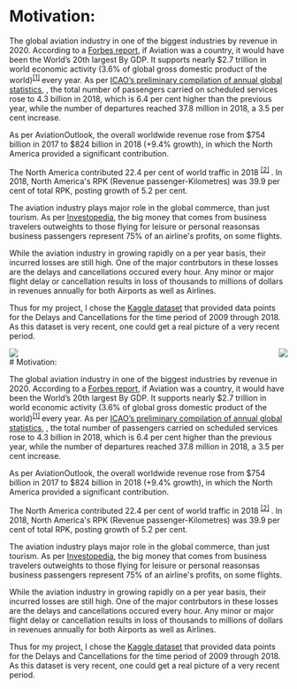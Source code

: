 
# Motivation:

The global aviation industry in one of the biggest industries by revenue in 2020. 
According to a <a href="https://www.forbes.com/sites/jamesasquith/2020/04/06/if-aviation-was-a-country-it-would-be-the-worlds-20th-largest-by-gdp/#75a00acde5b5" target="_blank">Forbes report</a>, 
if Aviation was a country, it would have been the World’s 20th largest By GDP. 
It supports nearly $2.7 trillion in world economic activity (3.6% of global gross domestic product of the world)<sup>[[1]](https://aviationbenefits.org/economic-growth/adding-value-to-the-economy/) </sup> every year. 
As per 
<a href="https://www.icao.int/annual-report-2018/Pages/the-world-of-air-transport-in-2018.aspx" target="_blank">ICAO’s preliminary compilation of annual global statistics</a>,
, the total number of passengers carried on scheduled services rose to 4.3 billion in 2018, 
which is 6.4 per cent higher than the previous year, while the number of departures reached 37.8 million 
in 2018, a 3.5 per cent increase.

As per AviationOutlook, the overall worldwide revenue rose from $754 billion 
in 2017 to $824 billion in 2018 (+9.4% growth), in which the North America provided a
significant contribution.

The North America contributed 22.4 per cent of world traffic in 2018
<sup>[[2]](https://aviationbenefits.org/economic-growth/adding-value-to-the-economy/) </sup>.
In 2018, North America's RPK (Revenue passenger-Kilometres) was 39.9 per cent of total RPK, posting growth of 5.2 per cent.
 
The aviation industry plays major role in the global commerce, than just tourism. As per <a href="https://www.investopedia.com/ask/answers/041315/how-much-revenue-airline-industry-comes-business-travelers-compared-leisure-travelers.asp">Investopedia</a>,
the big money that comes from business travelers outweights to those flying for leisure or personal reasonsas business passengers represent 75% of an airline's profits, on some flights.

While the aviation industry in growing rapidly on a per year basis, their incurred losses are still high. 
One of the major contrbutors in these losses are the delays and cancellations occured every hour. 
Any minor or major flight delay or cancellation results in loss of thousands to 
millions of dollars in revenues annually for both Airports as well as Airlines. 

Thus for my project, I chose the <a href="https://www.kaggle.com/yuanyuwendymu/airline-delay-and-cancellation-data-2009-2018">Kaggle dataset</a>
that provided data points for the Delays and Cancellations for the time period of 
2009 through 2018. As this dataset is very recent, one could get a real picture of 
a very recent period.

<div class="parent" style="display: inline-block;width: 100%;">
    <div class="header3" style="display: inline;float: left;width: 50%;">
        <a href="/Kaggle-Airline-Data-Analysis"><img src="images/prev-page.png" style="max-width: 50px"></a>
    </div>
    <div style="text-align: right;display: inline;cursor:pointer;float: right;right: -6px;" align="right"> 
        <a href="about"><img src="images/next-page.png" style="max-width: 50px"></a>
    </div>
</div>
# Motivation:

The global aviation industry in one of the biggest industries by revenue in 2020. 
According to a <a href="https://www.forbes.com/sites/jamesasquith/2020/04/06/if-aviation-was-a-country-it-would-be-the-worlds-20th-largest-by-gdp/#75a00acde5b5" target="_blank">Forbes report</a>, 
if Aviation was a country, it would have been the World’s 20th largest By GDP. 
It supports nearly $2.7 trillion in world economic activity (3.6% of global gross domestic product of the world)<sup>[[1]](https://aviationbenefits.org/economic-growth/adding-value-to-the-economy/) </sup> every year. 
As per 
<a href="https://www.icao.int/annual-report-2018/Pages/the-world-of-air-transport-in-2018.aspx" target="_blank">ICAO’s preliminary compilation of annual global statistics</a>,
, the total number of passengers carried on scheduled services rose to 4.3 billion in 2018, 
which is 6.4 per cent higher than the previous year, while the number of departures reached 37.8 million 
in 2018, a 3.5 per cent increase.

As per AviationOutlook, the overall worldwide revenue rose from $754 billion 
in 2017 to $824 billion in 2018 (+9.4% growth), in which the North America provided a
significant contribution.

The North America contributed 22.4 per cent of world traffic in 2018
<sup>[[2]](https://aviationbenefits.org/economic-growth/adding-value-to-the-economy/) </sup>.
In 2018, North America's RPK (Revenue passenger-Kilometres) was 39.9 per cent of total RPK, posting growth of 5.2 per cent.
 
The aviation industry plays major role in the global commerce, than just tourism. As per <a href="https://www.investopedia.com/ask/answers/041315/how-much-revenue-airline-industry-comes-business-travelers-compared-leisure-travelers.asp">Investopedia</a>,
the big money that comes from business travelers outweights to those flying for leisure or personal reasonsas business passengers represent 75% of an airline's profits, on some flights.

While the aviation industry in growing rapidly on a per year basis, their incurred losses are still high. 
One of the major contrbutors in these losses are the delays and cancellations occured every hour. 
Any minor or major flight delay or cancellation results in loss of thousands to 
millions of dollars in revenues annually for both Airports as well as Airlines. 

Thus for my project, I chose the <a href="https://www.kaggle.com/yuanyuwendymu/airline-delay-and-cancellation-data-2009-2018">Kaggle dataset</a>
that provided data points for the Delays and Cancellations for the time period of 
2009 through 2018. As this dataset is very recent, one could get a real picture of 
a very recent period.
